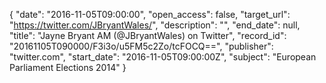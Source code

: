 {
  "date": "2016-11-05T09:00:00", 
  "open_access": false, 
  "target_url": "https://twitter.com/JBryantWales/", 
  "description": "", 
  "end_date": null, 
  "title": "Jayne Bryant AM (@JBryantWales) on Twitter", 
  "record_id": "20161105T090000/F3i3o/u5FM5c2Zo/tcFOCQ==", 
  "publisher": "twitter.com", 
  "start_date": "2016-11-05T09:00:00Z", 
  "subject": "European Parliament Elections 2014"
}

